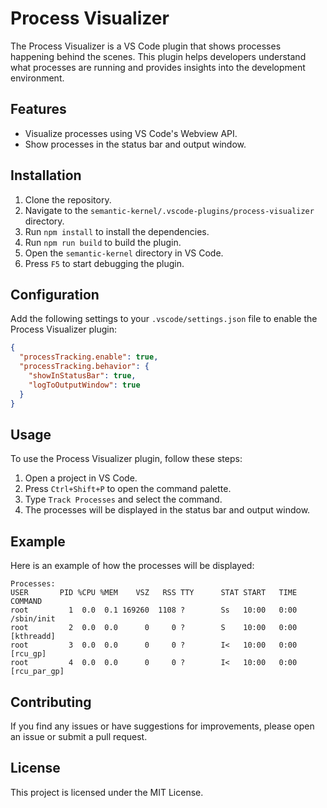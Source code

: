 # Process Visualizer

The Process Visualizer is a VS Code plugin that shows processes happening behind the scenes. This plugin helps developers understand what processes are running and provides insights into the development environment.

## Features

* Visualize processes using VS Code's Webview API.
* Show processes in the status bar and output window.

## Installation

1. Clone the repository.
2. Navigate to the `semantic-kernel/.vscode-plugins/process-visualizer` directory.
3. Run `npm install` to install the dependencies.
4. Run `npm run build` to build the plugin.
5. Open the `semantic-kernel` directory in VS Code.
6. Press `F5` to start debugging the plugin.

## Configuration

Add the following settings to your `.vscode/settings.json` file to enable the Process Visualizer plugin:

```json
{
  "processTracking.enable": true,
  "processTracking.behavior": {
    "showInStatusBar": true,
    "logToOutputWindow": true
  }
}
```

## Usage

To use the Process Visualizer plugin, follow these steps:

1. Open a project in VS Code.
2. Press `Ctrl+Shift+P` to open the command palette.
3. Type `Track Processes` and select the command.
4. The processes will be displayed in the status bar and output window.

## Example

Here is an example of how the processes will be displayed:

```
Processes:
USER       PID %CPU %MEM    VSZ   RSS TTY      STAT START   TIME COMMAND
root         1  0.0  0.1 169260  1108 ?        Ss   10:00   0:00 /sbin/init
root         2  0.0  0.0      0     0 ?        S    10:00   0:00 [kthreadd]
root         3  0.0  0.0      0     0 ?        I<   10:00   0:00 [rcu_gp]
root         4  0.0  0.0      0     0 ?        I<   10:00   0:00 [rcu_par_gp]
```

## Contributing

If you find any issues or have suggestions for improvements, please open an issue or submit a pull request.

## License

This project is licensed under the MIT License.
